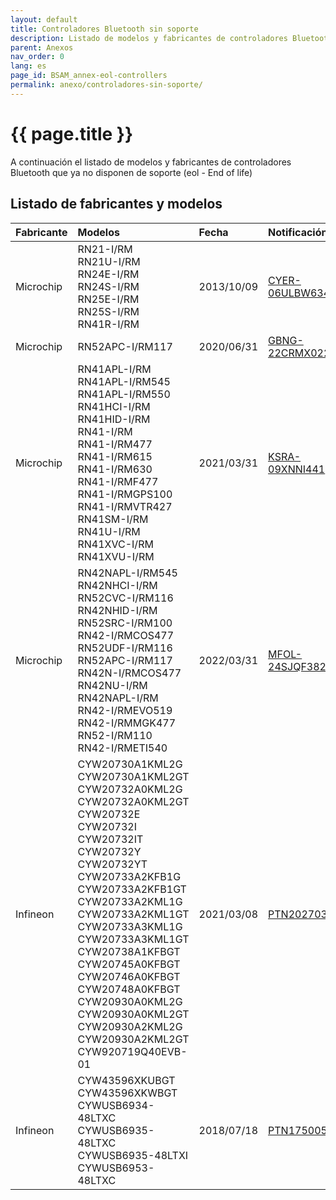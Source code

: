 ```yaml
---
layout: default
title: Controladores Bluetooth sin soporte
description: Listado de modelos y fabricantes de controladores Bluetooth que ya no disponen de soporte
parent: Anexos
nav_order: 0
lang: es
page_id: BSAM_annex-eol-controllers
permalink: anexo/controladores-sin-soporte/
---
```


# {{ page.title }}

A continuación el listado de modelos y fabricantes de controladores Bluetooth que ya no disponen de soporte (eol - End of life)

## Listado de fabricantes y modelos

| Fabricante    | Modelos                                                                                                                               | Fecha         | Notificación                                                                                      |
|:--------------|:--------------------------------------------------------------------------------------------------------------------------------------|:--------------|:--------------------------------------------------------------------------------------------------|
| Microchip     | RN21-I/RM<br />RN21U-I/RM<br />RN24E-I/RM<br />RN24S-I/RM<br />RN25E-I/RM<br />RN25S-I/RM<br />RN41R-I/RM                             | 2013/10/09    | [CYER-06ULBW634](https://www.microchip.com/product-change-notifications/#/5575/CYER-06ULBW634)    |
| Microchip     | RN52APC-I/RM117                                                                                                                       | 2020/06/31    | [GBNG-22CRMX022](https://www.microchip.com/product-change-notifications/#/13631/GBNG-22CRMX022)   |
| Microchip     | RN41APL-I/RM<br /> RN41APL-I/RM545<br />RN41APL-I/RM550<br />RN41HCI-I/RM<br />RN41HID-I/RM<br />RN41-I/RM<br />RN41-I/RM477<br />RN41-I/RM615<br />RN41-I/RM630<br />RN41-I/RMF477<br />RN41-I/RMGPS100<br />RN41-I/RMVTR427<br />RN41SM-I/RM<br />RN41U-I/RM<br />RN41XVC-I/RM<br />RN41XVU-I/RM                                                                                                                                           | 2021/03/31    | [KSRA-09XNNI441](https://www.microchip.com/product-change-notifications/#/14911/KSRA-09XNNI441)   |
| Microchip     | RN42NAPL-I/RM545<br />RN42NHCI-I/RM<br />RN52CVC-I/RM116<br />RN42NHID-I/RM<br />RN52SRC-I/RM100<br />RN42-I/RMCOS477<br />RN52UDF-I/RM116<br />RN52APC-I/RM117<br />RN42N-I/RMCOS477<br />RN42NU-I/RM<br />RN42NAPL-I/RM<br />RN42-I/RMEVO519<br />RN42-I/RMMGK477<br />RN52-I/RM110<br />RN42-I/RMETI540                                                                                                                                        | 2022/03/31    | [MFOL-24SJQF382](https://www.microchip.com/product-change-notifications/#/17990/MFOL-24SJQF382)   |
| Infineon      | CYW20730A1KML2G<br />CYW20730A1KML2GT<br />CYW20732A0KML2G<br />CYW20732A0KML2GT<br />CYW20732E<br />CYW20732I<br />CYW20732IT<br />CYW20732Y<br />CYW20732YT<br />CYW20733A2KFB1G<br />CYW20733A2KFB1GT<br />CYW20733A2KML1G<br />CYW20733A2KML1GT<br />CYW20733A3KML1G<br />CYW20733A3KML1GT<br />CYW20738A1KFBGT<br />CYW20745A0KFBGT<br />CYW20746A0KFBGT<br />CYW20748A0KFBGT<br />CYW20930A0KML2G<br />CYW20930A0KML2GT<br />CYW20930A2KML2G<br />CYW20930A2KML2GT<br />CYW920719Q40EVB-01                                                                                                                                     | 2021/03/08    | [PTN202703A](https://www.mouser.com/PCN/Cypress_Semiconductor_PTN202703A.pdf)                     |
| Infineon      | CYW43596XKUBGT<br />CYW43596XKWBGT<br />CYWUSB6934-48LTXC<br />CYWUSB6935-48LTXC<br />CYWUSB6935-48LTXI<br />CYWUSB6953-48LTXC<br />  | 2018/07/18    | [PTN175005](https://media.digikey.com/pdf/PCNs/Cypress%20Semiconductor/PTN175005.pdf)             |
